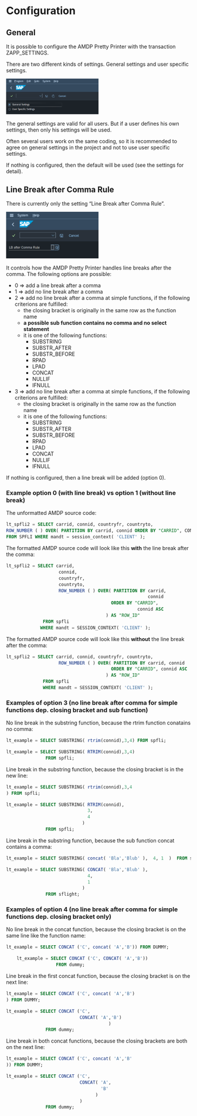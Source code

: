 # Configuration

## General

It is possible to configure the AMDP Pretty Printer with the transaction
ZAPP_SETTINGS.

There are two different kinds of settings. General settings and user
specific settings.

<img src="images/media/image1.png" alt="settings" width=50%/>

The general settings are valid for all users. But if a user defines his
own settings, then only his settings will be used.

Often several users
work on the same coding, so it is recommended to agree on general
settings in the project and not to use user specific settings.

If nothing is configured, then the default will be used (see the
settings for detail).

## Line Break after Comma Rule

There is currently only the setting “Line Break after Comma Rule”.

<img src="images/media/image2.png" alt="line break after comma rules" width=50%/>

It controls how the AMDP Pretty Printer handles line breaks after the comma.
The following options are possible:

- 0 => add a line break after a comma
- 1 => add no line break after a comma
- 2 => add no line break after a comma at simple functions, if the following criterions are fulfilled:
  - the closing bracket is originally in the same row as the function name
  - **a possible sub function contains no comma and no select statement**
  - it is one of the following functions:
    - SUBSTRING
    - SUBSTR_AFTER
    - SUBSTR_BEFORE
    - RPAD
    - LPAD
    - CONCAT
    - NULLIF
    - IFNULL
- 3 => add no line break after a comma at simple functions, if the following criterions are fulfilled:
  - the closing bracket is originally in the same row as the function name
  - it is one of the following functions:
    - SUBSTRING
    - SUBSTR_AFTER
    - SUBSTR_BEFORE
    - RPAD
    - LPAD
    - CONCAT
    - NULLIF
    - IFNULL

If nothing is configured, then a line break will be added (option 0).

### Example option 0 (with line break) vs option 1 (without line break)

The unformatted AMDP source code:

```sql
lt_spfli2 = SELECT carrid, connid, countryfr, countryto,
ROW_NUMBER ( ) OVER( PARTITION BY carrid, connid ORDER BY "CARRID", CONNID asc ) AS "ROW_ID"
FROM SPFLI WHERE mandt = session_context( 'CLIENT' );
```

The formatted AMDP source code will look like this **with** the line break after the comma:

```sql
lt_spfli2 = SELECT carrid, 
                    connid, 
                    countryfr, 
                    countryto,
                    ROW_NUMBER ( ) OVER( PARTITION BY carrid, 
                                                      connid 
                                        ORDER BY "CARRID", 
                                                  connid ASC 
                                      ) AS "ROW_ID"
              FROM spfli 
             WHERE mandt = SESSION_CONTEXT( 'CLIENT' );
```

The formatted AMDP source code will look like this **without** the line break after the comma:

```sql
lt_spfli2 = SELECT carrid, connid, countryfr, countryto,
                    ROW_NUMBER ( ) OVER( PARTITION BY carrid, connid 
                                        ORDER BY "CARRID", connid ASC 
                                      ) AS "ROW_ID"
              FROM spfli 
              WHERE mandt = SESSION_CONTEXT( 'CLIENT' );
```

### Examples of option 3 (no line break after comma for simple functions dep. closing bracket and sub function)

No line break in the substring function, because the rtrim function conatains no comma:

```sql
lt_example = SELECT SUBSTRING( rtrim(connid),3,4) FROM spfli;
```

```sql
lt_example = SELECT SUBSTRING( RTRIM(connid),3,4) 
               FROM spfli; 
```

Line break in the substring function, because the closing bracket is in the new line:
```sql
lt_example = SELECT SUBSTRING( rtrim(connid),3,4
) FROM spfli;  
```

```sql
lt_example = SELECT SUBSTRING( RTRIM(connid),
                               3,
                               4
                             ) 
               FROM spfli; 
```

Line break in the substring function, because the sub function concat contains a comma:

```sql
lt_example = SELECT SUBSTRING( concat( 'Bla','Blub' ),  4, 1  )  FROM sflight;
```

```sql
lt_example = SELECT SUBSTRING( CONCAT( 'Bla','Blub' ), 
                               4, 
                               1 
                             ) 
               FROM sflight;
```
### Examples of option 4 (no line break after comma for simple functions dep. closing bracket only)
No line break in the concat function, because the closing bracket is on the same line like the function name:

```sql
lt_example = SELECT CONCAT ('C', concat( 'A','B')) FROM DUMMY;
```

```sql
    lt_example = SELECT CONCAT ('C', CONCAT( 'A','B')) 
                   FROM dummy;
```

Line break in the first concat function, because the closing bracket is on the next line:

```sql
lt_example = SELECT CONCAT ('C', concat( 'A','B')
) FROM DUMMY;
```

```sql
lt_example = SELECT CONCAT ('C', 
                            CONCAT( 'A','B')
						               ) 
               FROM dummy;
```

Line break in both concat functions, because the closing brackets are both on the next line:

```sql
lt_example = SELECT CONCAT ('C', concat( 'A','B'
)) FROM DUMMY;
```

```sql
lt_example = SELECT CONCAT ('C', 
                            CONCAT( 'A',
                                    'B'
                                  )
                            ) 
               FROM dummy;
```